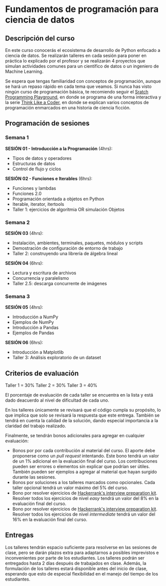 # Fundamentos de programación para ciencia de datos

## Descripción del curso

En este curso conocerás el ecosistema de desarrollo de Python enfocado a ciencia de datos. Se realizarán talleres en cada sesión para poner en práctica lo explicado por el profesor y se realizarán 4 proyectos que simulan actividades comunes para un científico de datos o un ingeniero de Machine Learning.

Se espera que tengas familiaridad con conceptos de programación, aunque se hará un repaso rápido en cada tema que veamos. Si nunca has visto ningún curso de programación básica, te recomiendo seguir el [Sratch Programming Playground](https://inventwithscratch.com/book/), en donde se programa de una forma interactiva y la serie [Think Like a Coder](https://www.youtube.com/playlist?list=PLJicmE8fK0EgogMqDYMgcADT1j5b911or), en donde se explican varios conceptos de programación enmarcados en una historia de ciencia ficción. 

## Programación de sesiones

### Semana 1
**SESIÓN 01 - Introducción a la Programación** (4hrs):
  - Tipos de datos y operadores
  - Estructuras de datos
  - Control de flujo y ciclos

**SESIÓN 02 - Funciones e Iterables** (6hrs):
  - Funciones y lambdas
  - Funciones 2.0
  - Programación orientada a objetos en Python
  - Iterable, iterator, itertools
  - Taller 1: ejercicios de algoritmia OR simulación Objetos

### Semana 2  
**SESIÓN 03** (4hrs):
  - Instalación, ambientes, terminales, paquetes, módulos y scripts
  - Demostración de configuración de entorno de trabajo
  - Taller 2: construyendo una librería de álgebra lineal 
  
**SESIÓN 04** (6hrs):
  - Lectura y escritura de archivos
  - Concurrencia y paralelismo
  - Taller 2.5: descarga concurrente de imágenes

### Semana 3  
**SESIÓN 05** (4hrs):
  - Introducción a NumPy
  - Ejemplos de NumPy
  - Introducción a Pandas
  - Ejemplos de Pandas

**SESIÓN 06** (6hrs):
  - Introducción a Matplotlib
  - Taller 3: Análisis exploratorio de un dataset

## Criterios de evaluación

Taller 1 = 30%
Taller 2 = 30%
Taller 3 = 40%

El porcentaje de evaluación de cada taller se encuentra en la lista y está dado deacuerdo al nivel de dificultad de cada uno. 

En los talleres únicamente se revisará que el código cumpla su propósito, lo que implica que solo se revisará la respuesta que este entrega. También se tendrá en cuenta la calidad de la solución, dando especial importancia a la claridad del trabajo realizado.

Finalmente, se tendrán bonos adicionales para agregar en cualquier evaluación:

- Bonos por por cada contribución al material del curso. El aporte debe proponerse como un *pull request* intentando. Este bono tendrá un valor de un 1% adicional en la evaluación final del curso. Los contribuciones pueden ser errores o elementos sin explicar que podrían ser útiles. También pueden ser ejemplos a agregar al material que hayan surgido durante las sesiones.
- Bonos por soluciones a los talleres marcados como opcionales. Cada taller opcional tendrá un valor máximo del 5% del curso. 
- Bono por resolver ejercicios de [Hackerrank's interview preparation kit](https://www.hackerrank.com/interview/interview-preparation-kit). Resolver todos los ejercicios de nivel *easy* tendrá un valor del 8% en la evaluación final del curso.
- Bono por resolver ejercicios de [Hackerrank's interview preparation kit](https://www.hackerrank.com/interview/interview-preparation-kit). Resolver todos los ejercicios de nivel *intermediate*  tendrá un valor del 16% en la evaluación final del curso.


## Entregas

Los talleres tendrán espacio suficiente para resolverse en las sesiones de clase, pero se darán plazos extra para adaptarnos a posibles imprevistos e inconvenientes por parte de los estudiantes. Los talleres podrán ser entregados hasta 2 días después de trabajados en clase. Además, la formulación de los talleres estará disponible antes del inicio de clase, esperando que esto de especial flexibilidad en el manejo del tiempo de los estudiantes.


